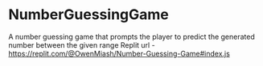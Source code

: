# NumberGuessingGame
A number guessing game that prompts the player to predict the generated number between the given range
Replit url - https://replit.com/@OwenMiash/Number-Guessing-Game#index.js
